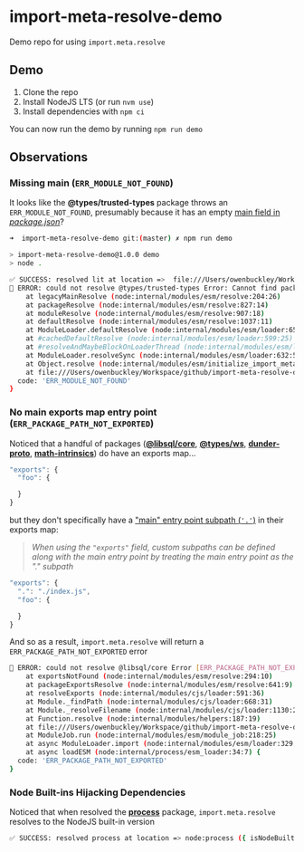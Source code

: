 # import-meta-resolve-demo

Demo repo for using `import.meta.resolve`

## Demo

1. Clone the repo
1. Install NodeJS LTS (or run `nvm use`)
1. Install dependencies with `npm ci`

You can now run the demo by running  `npm run demo`

## Observations

### Missing main (`ERR_MODULE_NOT_FOUND`)

It looks like the **@types/trusted-types** package throws an `ERR_MODULE_NOT_FOUND`, presumably because it has an empty [main field in _package.json_](https://unpkg.com/browse/@types/trusted-types@2.0.7/package.json)?

```sh
➜  import-meta-resolve-demo git:(master) ✗ npm run demo

> import-meta-resolve-demo@1.0.0 demo
> node .

✅ SUCCESS: resolved lit at location =>  file:///Users/owenbuckley/Workspace/github/import-meta-resolve-demo/node_modules/lit/index.js
🚨 ERROR: could not resolve @types/trusted-types Error: Cannot find package '/Users/owenbuckley/Workspace/github/import-meta-resolve-demo/node_modules/@types/trusted-types' imported from /Users/owenbuckley/Workspace/github/import-meta-resolve-demo/index.js
    at legacyMainResolve (node:internal/modules/esm/resolve:204:26)
    at packageResolve (node:internal/modules/esm/resolve:827:14)
    at moduleResolve (node:internal/modules/esm/resolve:907:18)
    at defaultResolve (node:internal/modules/esm/resolve:1037:11)
    at ModuleLoader.defaultResolve (node:internal/modules/esm/loader:650:12)
    at #cachedDefaultResolve (node:internal/modules/esm/loader:599:25)
    at #resolveAndMaybeBlockOnLoaderThread (node:internal/modules/esm/loader:615:38)
    at ModuleLoader.resolveSync (node:internal/modules/esm/loader:632:52)
    at Object.resolve (node:internal/modules/esm/initialize_import_meta:33:25)
    at file:///Users/owenbuckley/Workspace/github/import-meta-resolve-demo/index.js:6:34 {
  code: 'ERR_MODULE_NOT_FOUND'
}
```

### No main exports map entry point (`ERR_PACKAGE_PATH_NOT_EXPORTED`)

Noticed that a handful of packages ([**@libsql/core**](https://unpkg.com/browse/@libsql/core@0.14.0/), [**@types/ws**](https://unpkg.com/browse/@types/ws@8.5.13/), [**dunder-proto**](https://unpkg.com/browse/dunder-proto@1.0.1/), [**math-intrinsics**](https://unpkg.com/browse/math-intrinsics@1.1.0/)) do have an exports map...
```js
"exports": {
  "foo": {

  }
}
```

but they don't specifically have a ["main" entry point subpath (`'.'`)](https://nodejs.org/api/packages.html#subpath-exports) in their exports map:
> _When using the `"exports"` field, custom subpaths can be defined along with the main entry point by treating the main entry point as the "." subpath_
```js
"exports": {
  ".": "./index.js",
  "foo": {

  }
}
```

And so as a result, `import.meta.resolve` will return a `ERR_PACKAGE_PATH_NOT_EXPORTED` error

```sh
🚨 ERROR: could not resolve @libsql/core Error [ERR_PACKAGE_PATH_NOT_EXPORTED]: No "exports" main defined in /Users/owenbuckley/Workspace/github/import-meta-resolve-demo/node_modules/@libsql/core/package.json
    at exportsNotFound (node:internal/modules/esm/resolve:294:10)
    at packageExportsResolve (node:internal/modules/esm/resolve:641:9)
    at resolveExports (node:internal/modules/cjs/loader:591:36)
    at Module._findPath (node:internal/modules/cjs/loader:668:31)
    at Module._resolveFilename (node:internal/modules/cjs/loader:1130:27)
    at Function.resolve (node:internal/modules/helpers:187:19)
    at file:///Users/owenbuckley/Workspace/github/import-meta-resolve-demo/index.js:17:15
    at ModuleJob.run (node:internal/modules/esm/module_job:218:25)
    at async ModuleLoader.import (node:internal/modules/esm/loader:329:24)
    at async loadESM (node:internal/process/esm_loader:34:7) {
  code: 'ERR_PACKAGE_PATH_NOT_EXPORTED'
}
```

### Node Built-ins Hijacking Dependencies

Noticed that when resolved the [**process**](https://unpkg.com/browse/process@0.11.10/) package, `import.meta.resolve` resolves to the NodeJS built-in version

```sh
✅ SUCCESS: resolved process at location => node:process ({ isNodeBuiltIn: true })
```